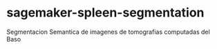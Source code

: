 # sagemaker-spleen-segmentation
Segmentacion Semantica de imagenes de tomografias computadas del Baso
